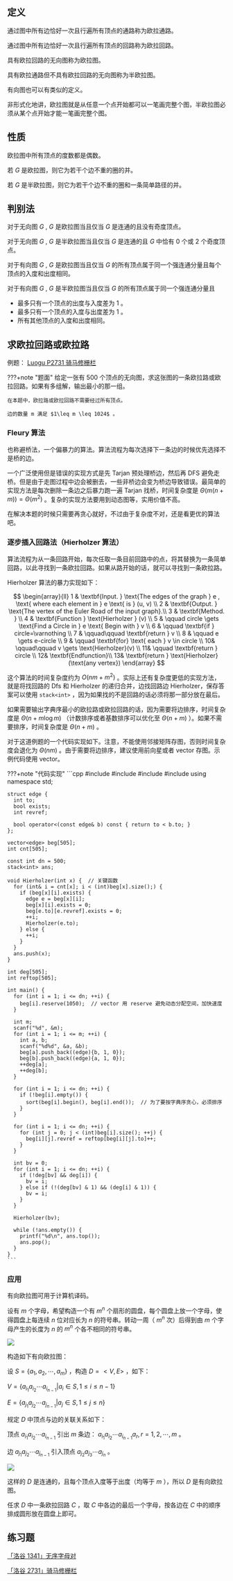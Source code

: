 ## 定义

通过图中所有边恰好一次且行遍所有顶点的通路称为欧拉通路。

通过图中所有边恰好一次且行遍所有顶点的回路称为欧拉回路。

具有欧拉回路的无向图称为欧拉图。

具有欧拉通路但不具有欧拉回路的无向图称为半欧拉图。

有向图也可以有类似的定义。

非形式化地讲，欧拉图就是从任意一个点开始都可以一笔画完整个图，半欧拉图必须从某个点开始才能一笔画完整个图。

## 性质

欧拉图中所有顶点的度数都是偶数。

若 $G$ 是欧拉图，则它为若干个边不重的圈的并。

若 $G$ 是半欧拉图，则它为若干个边不重的圈和一条简单路径的并。

## 判别法

对于无向图 $G$ , $G$ 是欧拉图当且仅当 $G$ 是连通的且没有奇度顶点。

对于无向图 $G$ , $G$ 是半欧拉图当且仅当 $G$ 是连通的且 $G$ 中恰有 $0$ 个或 $2$ 个奇度顶点。

对于有向图 $G$ , $G$ 是欧拉图当且仅当 $G$ 的所有顶点属于同一个强连通分量且每个顶点的入度和出度相同。

对于有向图 $G$ , $G$ 是半欧拉图当且仅当 $G$ 的所有顶点属于同一个强连通分量且

- 最多只有一个顶点的出度与入度差为 $1$ 。
- 最多只有一个顶点的入度与出度差为 $1$ 。
- 所有其他顶点的入度和出度相同。

## 求欧拉回路或欧拉路

例题： [Luogu P2731 骑马修栅栏](https://www.luogu.com.cn/problem/P2731) 

???+note "题面"
    给定一张有 500 个顶点的无向图，求这张图的一条欧拉路或欧拉回路。如果有多组解，输出最小的那一组。
    
    在本题中，欧拉路或欧拉回路不需要经过所有顶点。
    
    边的数量 m 满足 $1\leq m \leq 1024$ 。

### Fleury 算法

也称避桥法，一个偏暴力的算法。算法流程为每次选择下一条边的时候优先选择不是桥的边。

一个广泛使用但是错误的实现方式是先 Tarjan 预处理桥边，然后再 DFS 避免走桥。但是由于走图过程中边会被删去，一些非桥边会变为桥边导致错误。最简单的实现方法是每次删除一条边之后暴力跑一遍 Tarjan 找桥，时间复杂度是 $\Theta(m(n+m))=\Theta(m^2)$ 。复杂的实现方法要用到动态图等，实用价值不高。

在解决本题的时候只需要再贪心就好，不过由于复杂度不对，还是看更优的算法吧。

### 逐步插入回路法（Hierholzer 算法）

算法流程为从一条回路开始，每次任取一条目前回路中的点，将其替换为一条简单回路，以此寻找到一条欧拉回路。如果从路开始的话，就可以寻找到一条欧拉路。

Hierholzer 算法的暴力实现如下：

$$
\begin{array}{ll}
1 &  \textbf{Input. } \text{The edges of the graph } e , \text{ where each element in } e \text{ is } (u, v) \\
2 &  \textbf{Output. } \text{The vertex of the Euler Road of the input graph}.\\
3 &  \textbf{Method. } \\ 
4 &  \textbf{Function } \text{Hierholzer } (v) \\
5 &  \qquad circle \gets \text{Find a Circle in } e \text{ Begin with } v \\
6 &  \qquad \textbf{if } circle=\varnothing \\
7 &  \qquad\qquad \textbf{return } v \\
8 &  \qquad e \gets e-circle \\
9 &  \qquad \textbf{for} \text{ each } v \in circle \\
10&  \qquad\qquad v \gets \text{Hierholzer}(v) \\
11&  \qquad \textbf{return } circle \\
12&  \textbf{Endfunction}\\
13&  \textbf{return } \text{Hierholzer}(\text{any vertex})
\end{array}
$$

这个算法的时间复杂度约为 $O(nm+m^2)$ 。实际上还有复杂度更低的实现方法，就是将找回路的 Dfs 和 Hierholzer 的递归合并，边找回路边 Hierholzer，保存答案可以使用 `stack<int>` ，因为如果找的不是回路的话必须将那一部分放在最后。

如果需要输出字典序最小的欧拉路或欧拉回路的话，因为需要将边排序，时间复杂度是 $\Theta(n+m\log m)$ （计数排序或者基数排序可以优化至 $\Theta(n+m)$ ）。如果不需要排序，时间复杂度是 $\Theta(n+m)$ 。

对于这道例题的一个代码实现如下。注意，不能使用邻接矩阵存图，否则时间复杂度会退化为 $\Theta(nm)$ 。由于需要将边排序，建议使用前向星或者 vector 存图。示例代码使用 vector。

???+note "代码实现"
    ```cpp
    #include <algorithm>
    #include <cstdio>
    #include <stack>
    #include <vector>
    using namespace std;
    
    struct edge {
      int to;
      bool exists;
      int revref;
    
      bool operator<(const edge& b) const { return to < b.to; }
    };
    
    vector<edge> beg[505];
    int cnt[505];
    
    const int dn = 500;
    stack<int> ans;
    
    void Hierholzer(int x) {  // 关键函数
      for (int& i = cnt[x]; i < (int)beg[x].size();) {
        if (beg[x][i].exists) {
          edge e = beg[x][i];
          beg[x][i].exists = 0;
          beg[e.to][e.revref].exists = 0;
          ++i;
          Hierholzer(e.to);
        } else {
          ++i;
        }
      }
      ans.push(x);
    }
    
    int deg[505];
    int reftop[505];
    
    int main() {
      for (int i = 1; i <= dn; ++i) {
        beg[i].reserve(1050);  // vector 用 reserve 避免动态分配空间，加快速度
      }
    
      int m;
      scanf("%d", &m);
      for (int i = 1; i <= m; ++i) {
        int a, b;
        scanf("%d%d", &a, &b);
        beg[a].push_back((edge){b, 1, 0});
        beg[b].push_back((edge){a, 1, 0});
        ++deg[a];
        ++deg[b];
      }
    
      for (int i = 1; i <= dn; ++i) {
        if (!beg[i].empty()) {
          sort(beg[i].begin(), beg[i].end());  // 为了要按字典序贪心，必须排序
        }
      }
    
      for (int i = 1; i <= dn; ++i) {
        for (int j = 0; j < (int)beg[i].size(); ++j) {
          beg[i][j].revref = reftop[beg[i][j].to]++;
        }
      }
    
      int bv = 0;
      for (int i = 1; i <= dn; ++i) {
        if (!deg[bv] && deg[i]) {
          bv = i;
        } else if (!(deg[bv] & 1) && (deg[i] & 1)) {
          bv = i;
        }
      }
    
      Hierholzer(bv);
    
      while (!ans.empty()) {
        printf("%d\n", ans.top());
        ans.pop();
      }
    }
    ```

### 应用

有向欧拉图可用于计算机译码。

设有 $m$ 个字母，希望构造一个有 $m^n$ 个扇形的圆盘，每个圆盘上放一个字母，使得圆盘上每连续 $n$ 位对应长为 $n$ 的符号串。转动一周（ $m^n$ 次）后得到由 $m$ 个字母产生的长度为 $n$ 的 $m^n$ 个各不相同的符号串。

![](../images/euler1.png)

构造如下有向欧拉图：

设 $S = \{a_1, a_2, \cdots, a_m\}$ ，构造 $D=<V, E>$ ，如下：

 $V = \{a_{i_1}a_{i_2}\cdots a_{i_{n-1}} |a_i \in S, 1 \leq i \leq n - 1 \}$ 

 $E = \{a_{j_1}a_{j_2}\cdots a_{j_{n-1}}|a_j \in S, 1 \leq j \leq n\}$ 

规定 $D$ 中顶点与边的关联关系如下：

顶点 $a_{i_1}a_{i_2}\cdots a_{i_{n-1}}$ 引出 $m$ 条边： $a_{i_1}a_{i_2}\cdots a_{i_{n-1}}a_r, r=1, 2, \cdots, m$ 。

边 $a_{j_1}a_{j_2}\cdots a_{j_{n-1}}$ 引入顶点 $a_{j_2}a_{j_3}\cdots a_{j_{n}}$ 。

![](../images/euler2.png)

这样的 $D$ 是连通的，且每个顶点入度等于出度（均等于 $m$ ），所以 $D$ 是有向欧拉图。

任求 $D$ 中一条欧拉回路 $C$ ，取 $C$ 中各边的最后一个字母，按各边在 $C$ 中的顺序排成圆形放在圆盘上即可。

## 练习题

 [「洛谷 1341」无序字母对](https://www.luogu.com.cn/problem/P1341) 

 [「洛谷 2731」骑马修栅栏](https://www.luogu.com.cn/problem/P2731) 
